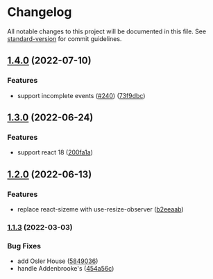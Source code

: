# Changelog

All notable changes to this project will be documented in this file. See [standard-version](https://github.com/conventional-changelog/standard-version) for commit guidelines.

## [1.4.0](https://github.com/johnwalley/react-bumps-chart/compare/v1.3.0...v1.4.0) (2022-07-10)


### Features

* support incomplete events ([#240](https://github.com/johnwalley/react-bumps-chart/issues/240)) ([73f9dbc](https://github.com/johnwalley/react-bumps-chart/commit/73f9dbc4e4ae5dee4af3d93177f509c0cbc7f1f2))

## [1.3.0](https://github.com/johnwalley/react-bumps-chart/compare/v1.2.0...v1.3.0) (2022-06-24)


### Features

* support react 18 ([200fa1a](https://github.com/johnwalley/react-bumps-chart/commit/200fa1a0e91e45ba88638406c4085b66e0cc8736))

## [1.2.0](https://github.com/johnwalley/react-bumps-chart/compare/v1.1.3...v1.2.0) (2022-06-13)


### Features

* replace react-sizeme with use-resize-observer ([b2eeaab](https://github.com/johnwalley/react-bumps-chart/commit/b2eeaab92cf501c33de83fbc29165d5cd48bea22))

### [1.1.3](https://github.com/johnwalley/react-bumps-chart/compare/v1.1.1...v1.1.3) (2022-03-03)


### Bug Fixes

* add Osler House ([5849036](https://github.com/johnwalley/react-bumps-chart/commit/58490365c46595fb44c67de47ff3038576ac693d))
* handle Addenbrooke's ([454a56c](https://github.com/johnwalley/react-bumps-chart/commit/454a56c50592bf28cecca7a6e92abeb893ad1422))
